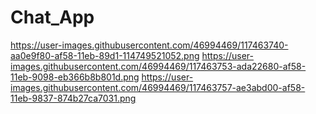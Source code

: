 # Chat_App

https://user-images.githubusercontent.com/46994469/117463740-aa0e9f80-af58-11eb-89d1-114749521052.png
https://user-images.githubusercontent.com/46994469/117463753-ada22680-af58-11eb-9098-eb366b8b801d.png
https://user-images.githubusercontent.com/46994469/117463757-ae3abd00-af58-11eb-9837-874b27ca7031.png

